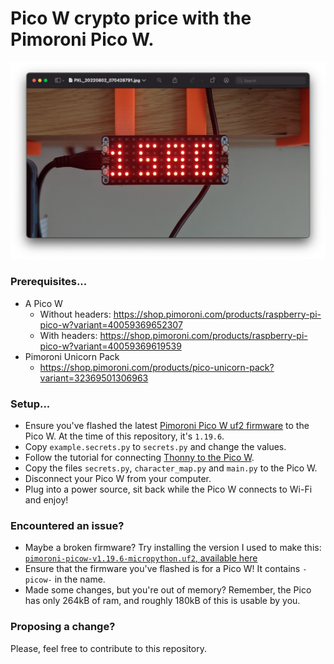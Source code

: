 Pico W crypto price with the Pimoroni Pico W.
====

![ETH-USDT Price](images/price-down.png "The price of ETH-USDT")

### Prerequisites...

* A Pico W
  * Without headers: https://shop.pimoroni.com/products/raspberry-pi-pico-w?variant=40059369652307
  * With headers: https://shop.pimoroni.com/products/raspberry-pi-pico-w?variant=40059369619539
* Pimoroni Unicorn Pack
  * https://shop.pimoroni.com/products/pico-unicorn-pack?variant=32369501306963

### Setup...

* Ensure you've flashed the latest [Pimoroni Pico W uf2 firmware](https://github.com/pimoroni/pimoroni-pico/releases) to the Pico W. At the time of this repository, it's `1.19.6`.
* Copy `example.secrets.py` to `secrets.py` and change the values.
* Follow the tutorial for connecting [Thonny to the Pico W](https://projects.raspberrypi.org/en/projects/getting-started-with-the-pico/2).
* Copy the files `secrets.py`, `character_map.py` and `main.py` to the Pico W.
* Disconnect your Pico W from your computer.
* Plug into a power source, sit back while the Pico W connects to Wi-Fi and enjoy!

### Encountered an issue?

* Maybe a broken firmware? Try installing the version I used to make this: [`pimoroni-picow-v1.19.6-micropython.uf2`, available here](https://github.com/pimoroni/pimoroni-pico/releases/download/v1.19.6/pimoroni-picow-v1.19.6-micropython.uf2)
* Ensure that the firmware you've flashed is for a Pico W! It contains `-picow-` in the name.
* Made some changes, but you're out of memory? Remember, the Pico has only 264kB of ram, and roughly 180kB of this is usable by you.

### Proposing a change?

Please, feel free to contribute to this repository.

